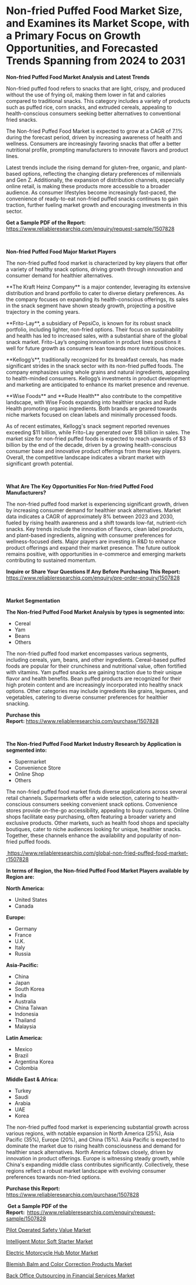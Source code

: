 <p><h1>Non-fried Puffed Food Market Size, and Examines its Market Scope, with a Primary Focus on Growth Opportunities, and Forecasted Trends Spanning from 2024 to 2031</h1></p><p><strong>Non-fried Puffed Food Market Analysis and Latest Trends</strong></p>
<p><p>Non-fried puffed food refers to snacks that are light, crispy, and produced without the use of frying oil, making them lower in fat and calories compared to traditional snacks. This category includes a variety of products such as puffed rice, corn snacks, and extruded cereals, appealing to health-conscious consumers seeking better alternatives to conventional fried snacks.</p><p>The Non-fried Puffed Food Market is expected to grow at a CAGR of 7.1% during the forecast period, driven by increasing awareness of health and wellness. Consumers are increasingly favoring snacks that offer a better nutritional profile, prompting manufacturers to innovate flavors and product lines. </p><p>Latest trends include the rising demand for gluten-free, organic, and plant-based options, reflecting the changing dietary preferences of millennials and Gen Z. Additionally, the expansion of distribution channels, especially online retail, is making these products more accessible to a broader audience. As consumer lifestyles become increasingly fast-paced, the convenience of ready-to-eat non-fried puffed snacks continues to gain traction, further fueling market growth and encouraging investments in this sector.</p></p>
<p><strong>Get a Sample PDF of the Report:&nbsp;</strong> <a href="https://www.reliableresearchiq.com/enquiry/request-sample/1507828?utm_campaign=1837&utm_medium=2&utm_source=Github&utm_content=ia&utm_term=07122024&utm_id=non-fried-puffed-food">https://www.reliableresearchiq.com/enquiry/request-sample/1507828</a></p>
<p>&nbsp;</p>
<p><strong>Non-fried Puffed Food Major Market Players</strong></p>
<p><p>The non-fried puffed food market is characterized by key players that offer a variety of healthy snack options, driving growth through innovation and consumer demand for healthier alternatives. </p><p>**The Kraft Heinz Company** is a major contender, leveraging its extensive distribution and brand portfolio to cater to diverse dietary preferences. As the company focuses on expanding its health-conscious offerings, its sales in the snack segment have shown steady growth, projecting a positive trajectory in the coming years.</p><p>**Frito-Lay**, a subsidiary of PepsiCo, is known for its robust snack portfolio, including lighter, non-fried options. Their focus on sustainability and health has led to increased sales, with a substantial share of the global snack market. Frito-Lay’s ongoing innovation in product lines positions it well for future growth as consumers lean towards more nutritious choices.</p><p>**Kellogg’s**, traditionally recognized for its breakfast cereals, has made significant strides in the snack sector with its non-fried puffed foods. The company emphasizes using whole grains and natural ingredients, appealing to health-minded consumers. Kellogg’s investments in product development and marketing are anticipated to enhance its market presence and revenue.</p><p>**Wise Foods** and **Rude Health** also contribute to the competitive landscape, with Wise Foods expanding into healthier snacks and Rude Health promoting organic ingredients. Both brands are geared towards niche markets focused on clean labels and minimally processed foods.</p><p>As of recent estimates, Kellogg's snack segment reported revenues exceeding $11 billion, while Frito-Lay generated over $18 billion in sales. The market size for non-fried puffed foods is expected to reach upwards of $3 billion by the end of the decade, driven by a growing health-conscious consumer base and innovative product offerings from these key players. Overall, the competitive landscape indicates a vibrant market with significant growth potential.</p></p>
<p>&nbsp;</p>
<p><strong>What Are The Key Opportunities For Non-fried Puffed Food Manufacturers?</strong></p>
<p><p>The non-fried puffed food market is experiencing significant growth, driven by increasing consumer demand for healthier snack alternatives. Market data indicates a CAGR of approximately 8% between 2023 and 2030, fueled by rising health awareness and a shift towards low-fat, nutrient-rich snacks. Key trends include the innovation of flavors, clean label products, and plant-based ingredients, aligning with consumer preferences for wellness-focused diets. Major players are investing in R&D to enhance product offerings and expand their market presence. The future outlook remains positive, with opportunities in e-commerce and emerging markets contributing to sustained momentum.</p></p>
<p><strong>Inquire or Share Your Questions If Any Before Purchasing This Report:</strong> <a href="https://www.reliableresearchiq.com/enquiry/pre-order-enquiry/1507828?utm_campaign=1837&utm_medium=2&utm_source=Github&utm_content=ia&utm_term=07122024&utm_id=non-fried-puffed-food">https://www.reliableresearchiq.com/enquiry/pre-order-enquiry/1507828</a></p>
<p>&nbsp;</p>
<p><strong>Market Segmentation</strong></p>
<p><strong>The Non-fried Puffed Food Market Analysis by types is segmented into:</strong></p>
<p><ul><li>Cereal</li><li>Yam</li><li>Beans</li><li>Others</li></ul></p>
<p><p>The non-fried puffed food market encompasses various segments, including cereals, yam, beans, and other ingredients. Cereal-based puffed foods are popular for their crunchiness and nutritional value, often fortified with vitamins. Yam puffed snacks are gaining traction due to their unique flavor and health benefits. Bean puffed products are recognized for their high protein content and are increasingly incorporated into healthy snack options. Other categories may include ingredients like grains, legumes, and vegetables, catering to diverse consumer preferences for healthier snacking.</p></p>
<p><strong>Purchase this Report:&nbsp;</strong><a href="https://www.reliableresearchiq.com/purchase/1507828?utm_campaign=1837&utm_medium=2&utm_source=Github&utm_content=ia&utm_term=07122024&utm_id=non-fried-puffed-food">https://www.reliableresearchiq.com/purchase/1507828</a></p>
<p>&nbsp;</p>
<p><strong>The Non-fried Puffed Food Market Industry Research by Application is segmented into:</strong></p>
<p><ul><li>Supermarket</li><li>Convenience Store</li><li>Online Shop</li><li>Others</li></ul></p>
<p><p>The non-fried puffed food market finds diverse applications across several retail channels. Supermarkets offer a wide selection, catering to health-conscious consumers seeking convenient snack options. Convenience stores provide on-the-go accessibility, appealing to busy customers. Online shops facilitate easy purchasing, often featuring a broader variety and exclusive products. Other markets, such as health food shops and specialty boutiques, cater to niche audiences looking for unique, healthier snacks. Together, these channels enhance the availability and popularity of non-fried puffed foods.</p></p>
<p><a href="https://www.reliableresearchiq.com/global-non-fried-puffed-food-market-r1507828?utm_campaign=1837&utm_medium=2&utm_source=Github&utm_content=ia&utm_term=07122024&utm_id=non-fried-puffed-food">&nbsp;https://www.reliableresearchiq.com/global-non-fried-puffed-food-market-r1507828</a></p>
<p><strong>In terms of Region, the Non-fried Puffed Food Market Players available by Region are:</strong></p>
<p>
    <p> <strong> North America: </strong>
        <ul>
            <li>United States</li>
            <li>Canada</li>
        </ul>
        </p> 
    <p> <strong> Europe: </strong>
        <ul>
            <li>Germany</li>
            <li>France</li>
            <li>U.K.</li>
            <li>Italy</li>
            <li>Russia</li>
        </ul>
        </p> 
    <p> <strong> Asia-Pacific: </strong>
        <ul>
            <li>China</li>
            <li>Japan</li>
            <li>South Korea</li>
            <li>India</li>
            <li>Australia</li>
            <li>China Taiwan</li>
            <li>Indonesia</li>
            <li>Thailand</li>
            <li>Malaysia</li>
        </ul>
        </p> 
    <p> <strong> Latin America: </strong>
        <ul>
            <li>Mexico</li>
            <li>Brazil</li>
            <li>Argentina Korea</li>
            <li>Colombia</li>
        </ul>
        </p> 
    <p> <strong> Middle East & Africa: </strong>
        <ul>
            <li>Turkey</li>
            <li>Saudi</li>
            <li>Arabia</li>
            <li>UAE</li>
            <li>Korea</li>
        </ul>
    </p>
    </p>
<p><p>The non-fried puffed food market is experiencing substantial growth across various regions, with notable expansion in North America (25%), Asia Pacific (35%), Europe (20%), and China (15%). Asia Pacific is expected to dominate the market due to rising health consciousness and demand for healthier snack alternatives. North America follows closely, driven by innovation in product offerings. Europe is witnessing steady growth, while China's expanding middle class contributes significantly. Collectively, these regions reflect a robust market landscape with evolving consumer preferences towards non-fried options.</p></p>
<p><strong>Purchase this Report: </strong><a href="https://www.reliableresearchiq.com/purchase/1507828?utm_campaign=1837&utm_medium=2&utm_source=Github&utm_content=ia&utm_term=07122024&utm_id=non-fried-puffed-food">https://www.reliableresearchiq.com/purchase/1507828</a></p>
<p>&nbsp;<strong>Get a Sample PDF of the Report:&nbsp;&nbsp;</strong><a href="https://www.reliableresearchiq.com/enquiry/request-sample/1507828?utm_campaign=1837&utm_medium=2&utm_source=Github&utm_content=ia&utm_term=07122024&utm_id=non-fried-puffed-food">https://www.reliableresearchiq.com/enquiry/request-sample/1507828</a></p>
<p><strong></strong></p>
<p><p><a href="https://github.com/aikinzul446/Market-Research-Report-List-1/blob/main/pilot-operated-safety-value-market.md?utm_campaign=1837&utm_medium=2&utm_source=Github&utm_content=ia&utm_term=07122024&utm_id=non-fried-puffed-food">Pilot Operated Safety Value Market</a></p><p><a href="https://issuu.com/reportprime-2/docs/intelligent-motor-soft-starter-market-size-2030.pp?utm_campaign=1837&utm_medium=2&utm_source=Github&utm_content=ia&utm_term=07122024&utm_id=non-fried-puffed-food">Intelligent Motor Soft Starter Market</a></p><p><a href="https://issuu.com/reportprime-2/docs/electric-motorcycle-hub-motor-market-size-2030.ppt?utm_campaign=1837&utm_medium=2&utm_source=Github&utm_content=ia&utm_term=07122024&utm_id=non-fried-puffed-food">Electric Motorcycle Hub Motor Market</a></p><p><a href="https://www.linkedin.com/pulse/examining-blemish-balm-color-correction-products-market-lj73e?utm_campaign=1837&utm_medium=2&utm_source=Github&utm_content=ia&utm_term=07122024&utm_id=non-fried-puffed-food">Blemish Balm and Color Correction Products Market</a></p><p><a href="https://www.linkedin.com/pulse/back-office-outsourcing-financial-services-market-analysis-5s8ce?utm_campaign=1837&utm_medium=2&utm_source=Github&utm_content=ia&utm_term=07122024&utm_id=non-fried-puffed-food">Back Office Outsourcing in Financial Services Market</a></p></p>